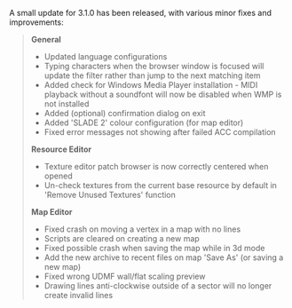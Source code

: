 A small update for 3.1.0 has been released, with various minor fixes and improvements:

> **General**
> - Updated language configurations
> - Typing characters when the browser window is focused will update the filter rather than jump to the next matching item
> - Added check for Windows Media Player installation - MIDI playback without a soundfont will now be disabled when WMP is not installed
> - Added (optional) confirmation dialog on exit
> - Added 'SLADE 2' colour configuration (for map editor)
> - Fixed error messages not showing after failed ACC compilation
> 
> **Resource Editor**
> - Texture editor patch browser is now correctly centered when opened
> - Un-check textures from the current base resource by default in 'Remove Unused Textures' function
> 
> **Map Editor**
> - Fixed crash on moving a vertex in a map with no lines
> - Scripts are cleared on creating a new map
> - Fixed possible crash when saving the map while in 3d mode
> - Add the new archive to recent files on map 'Save As' (or saving a new map)
> - Fixed wrong UDMF wall/flat scaling preview
> - Drawing lines anti-clockwise outside of a sector will no longer create invalid lines